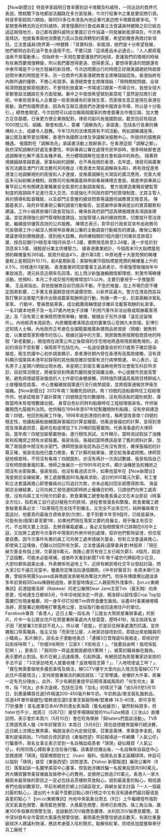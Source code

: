 【Now新聞台】特首李家超明日會率團到訪卡塔爾及科威特，一同出訪的商界代表說，關稅戰下各地都設法鋪路在多方面發展，今次行程重中之重是要招商引資。特首李家超周六開始，聯同50多位本港及內地企業代表訪問卡塔爾首都多哈，下星期會再轉去附近的科威特，將會隨團的行會成員兼立法會議員林健鋒之前已經去過這兩個地方，自己都有跟科威特企業簽訂合作協議一同發展新能源項目，今次再度拜訪，他就看準兩地消費能力高以及經濟轉型的需要，希望趁機會再商討新項目。立法會議員(商界第一)林健鋒：「其實科技、新能源，她們是十分希望發展，她們都明白到石油不會永遠用不完，不要只說『這項產品未必適合』、『人人都用電油車不用電動車』，但始終有一天現在要愛護我們的地球，愛護我們的環境的時候有些東西要慢慢轉變，所以我們要想得更遠、想得更深。」要想得更遠的問題還有中東市場是不少地方發展的新目標，今次訪問團出行的時間正好跟美國總統特朗普訪問中東的時間差不多。另一位商界代表香港總商會主席陳瑞娟認為，香港始終有內聯外通的優勢，不擔心有競爭。香港總商會主席陳瑞娟：「現時關稅問題、全球經濟問題是緊密相連的，不會特別放棄某一市場或只跟某一市場合作，我想全球大家都會設法鋪路在多方面發展。重中之中我很希望做到甚麼呢？當然是招商引資呢。中東有很多私人企業是一些家族擁有的家族生意，而家族生意正是現在香港在推動，我們有國際資金，因為有互聯互通我們亦連接中國資金市場，所以是十分吸引。」總商會期望，今次訪問可以成功跟兩個國家的商會簽署合作備忘錄，加大雙方互信基礎，日後更方便企業做配對。律政司副司長張國鈞說，截至目前有超過1000間公司、組織、聯會和個人，簽署「調解為先」承諾書，包括各行各業的機構和人士，成績令人鼓舞。今年12月的法律周將有不同活動，例如調解講座等，讓公眾及業界更加理解，香港作為國際法律及爭議解決服務中心，所提供的服務與機遇。 張國鈞在「調解為先」承諾書活動上致辭表示，在香港這個「調解之都」，政府深知調解的好處及重要性，申訴專員公署在處理市民申訴時，很多時候都會透過調解來化解不滿及各種矛盾，充分體現調解在促進社會和諧中的角色。 隨著跨境婚姻越來越普遍，家事糾紛的調解，也不再局限於香港，去年底，律政司與廣東省司法廳及澳門行政法務司共同推出《粵港澳大灣區調解員名冊》，將有效促進粵港澳三地調解規則的銜接和人才連接，並推廣調解在大灣區的廣泛應用，完善大灣區多元糾紛解決機制。政務司司長陳國基與申訴專員陳積志會面，跟進申訴專員公署早前公布有關建造業職業安全監督的主動調查報告。 雙方就建造業職安健監管制度的瓶頸與不足進行深入交流，亦就強化不同政府部門的管理制度，尤其主管人員的領導和監督職能，以及部門主管層的績效問責等議題坦誠務實交換意見。 陳國基表示，政府非常重視公署的調查行動報告，並感謝申訴專員提出的寶貴觀察和建議，工作小組將依循行政長官指示，確保各政府部門認真積極跟進各項調查建議，並從源頭強化部門管理制度建設，加強管理人員的績效問責，切實提升管治效能，繼續提供優質高效的公共服務。 陳積志表示，對早前行政長官宣布由政務司司長領導工作小組深入檢視申訴專員公署的主動調查行動報告的建議，確保公署的建議會得到積極跟進，感到極大鼓舞。與供樓相關的1個月銀行同業拆息跌穿2厘，按目前銀行H按息率1個月拆息+1.3厘，實際按息跌至3.24厘，進一步低於封頂息率3.5厘，減輕部分業主供樓壓力。 據香港置業統計，今個周末10大指標屋苑預約睇樓量有365組，按周升超過4%，連升第3周；中原地產十大屋苑預約睇樓量較上星期回升10.1%，創4星期新高；美聯物業15個指標屋苑預約睇樓量上升約4.5%，同樣連升3星期。 香港置業研究部董事王品弟表示，市場憧憬聯儲局年中重啟減息，港元拆息近期率先回落，加上西沙新盤幾輪銷情都理想，刺激市場睇樓活動。他預料，本月二手成交按月輕微增加5%以內，主要仍要視乎一手推盤部署。 王品弟指出，其他發展商目前仍按兵不動，不急於推盤，加上市場仍受不確定因素影響，二手業主普遍願意提供議價空間，以新界區最大。警方在港島西區採取打擊非法駕駛汽車作出租或載客取酬用途行動，拘捕一男一女，扣查兩輛涉案私家車。 行動中，警員喬裝乘客，成功截獲兩輛懷疑涉嫌非法載客取酬的私家車。一名31歲本地男子及一名37歲內地女子涉嫌「利用汽車作非法出租或取酬載客用途」及「沒有第三者保險而使用車輛」被捕，被捕女子另外涉嫌「違反逗留條件」。內地經濟未見起色，內房爛尾樓湧現造成的置業信心受損久未恢復。彭博引述知情人士稱，內地政府正考慮在全國範圍推廣新建商品房現房（現樓）銷售制度，以重塑買家對樓市的信心。根據討論中的方案，現房銷售將按開發商買地的時間「新老劃斷」，開發商在政策公布之後取得的住宅用地將適用現房銷售規則，此前的項目不受影響；保障房不包括在內。一名過往健康良好的31歲男子確診感染猴痘，衞生防護中心初步調查顯示，患者潛伏期內曾在香港有高風險接觸，沒有資料顯示個案與本港早前錄得的其他猴痘確診個案有流行病學關連。 中心表示，這名男子上星期六開始出現水疱，本星期三到衞生署油麻地男性社會衞生科診所求診，目前情況穩定，將被安排到瑪嘉烈醫院接受隔離治療。中心提醒市民提高警覺，避免與懷疑感染猴痘的人士作密切身體接觸，同時強烈建議高風險目標群組人士接種猴痘疫苗。 中心會繼續就個案進行流行病學調查，並將個案通報世界衞生組織。【Now新聞台】2012年南丫海難死因研訊，南丫四號的造船廠時任工程經理作供，他承認檢查下屬計算南丫四號穩定性的數據時，沒有用該船的圖則核對，導致當時未有發現數據出錯。 身穿白色衫的財利船廠時任工程經理張泉佑，作供後離開西九龍裁判法院。他供稱在1994年至97年短暫離開財利船廠，沒有參與建造南丫四號。他回到船廠工作後，1998年收到港燈的來信，稱希望改善南丫四號的穩定性，他讓船廠船舶繪圖員張福初計算並繪圖。他看過張福初的計算，並得到港燈及海事處同意，最終在船底增加了8.25噸的鉛壓載物。代表海事處的大律師指，當年南丫四號加裝壓載物後，進行穩性測試。文件顯示，當時測試假設了油機房和舵機房之間有水密裝置。張泉佑指，張福初當時應該是拿了舊的資料計算，忽略了兩個倉中間沒有水密門。律師問張泉佑認為自己有沒有責任，確保張福初的計算正確，張泉佑指他已盡力檢查，看了計算的結果後，便交給海事處把關。律師質疑他檢查時，不但沒有看南丫四號圖則，亦沒有再計一次測試數據，張泉佑指自己沒有時間做重複的事。律師之後展示一份1995年的文件，顯示油機房及舵機房之間沒有水密裝置。張泉佑指，他沒有看過該文件，如果他當年在【Now新聞台】海皇粥店全線結業，勞工處接獲逾80名僱員求助，追討約800萬元欠薪。有工會和立法會議員擔心即使僱員向公司追討欠款，亦未必能討回全部應得款項。 海皇粥店全線結業，公司向員工發信通知即時終止僱傭合約時，只請他們向勞工處索償，沒有向員工支付拖欠的薪金。飲食業職工總會秘書長黃必文在本台節目《時事全方位》，指若員工自行追討被拖欠的款項，過程會很漫長和繁複。飲食業職工總會秘書長黃必文：「如果現在完全找不到僱主，又完全不出來交代，純粹僱員單方面追討，他要真的最後合資格拿到(欠款)，差不到要半年至9個月，已經是最快，可能有些(個案)甚至要1年，如果他們現在落案又要約見僱主，視乎僱主有否交代，不出現又要上法庭、去勞資審裁處審。」黃必文指相關案件已排期在6月中上庭，又指勞工處對今次事件中落案的外勞作特別處理，容許他們暫時留港，但住宿要自費。因今次事件失業的員工可向勞工處申請破欠基金，但有立法會議員擔心，即使員工這樣做，仍難以討回所有欠薪。立法會議員(選舉委員會)林振昇：「現在破欠基金有個上限，欠薪是8萬元，我擔心會否有些工友已經欠薪3、4個月，超過了這個數，可能未必能填補，或者昨天看到新聞TVB 喺千禧世代捧起唔少花旦，大部份都係選美出身，外表梗係有返咁上下。近排有網民喺社交平台發起討論，問大家2位千禧花旦當中，鍾嘉欣定陳法拉邊個靚啲。《中年好聲音3》本周末舉行決賽，曾經係男團Square成員嘅趙浚承被視為奪冠大熱門。但係有傳媒爆出趙浚承多年前曾經同Dada陳靜拍過拖，甚至當時傳出二人親密照外洩事件。【on.cc東網專訊】前港姐楊洛婷（Rabeea）同老公樂隊Dear Jane主音Tim（黃天翱）向來恩愛，佢哋連生日都係5月，今年佢哋就決定一齊過，楊洛婷以超性感Crop Top加露腰打扮現身餐廳，同一身牛仔打扮嘅Tim齊齊食慶生飯局。谷盡4吋事業線嘅楊洛婷，房屋署近期積極打擊濫用公屋，並採取行動收回違規住戶的單位。Facebook專頁「香港人」近日上載一段名為「公屋女大鬧房屋署辦事處」的影片，片中一名公屋女住戶在房屋署辦事處內大發雷霆，歷時41秒。版主指該名女子因「房屋署3次家訪不見人」，所以被「收屋」，於是前往辦事處激烈抗議，並夾雜粗口辱罵職員，版主又指「而家住公屋，人哋家訪搵唔到佢，即跳出來拍職員同小職員」。影片顯示，該名女子激動地表示：「連續3日管理處叫我搬走，即係好好玩啦係咪啊？」、「你傻X咗啊你！冚家X！X街啦去！」、「我要自由啊！我唔係監犯啊！」，更表示：「我同你一齊返差館我都唔X驚啊！」，被罵的職員躲在牆角，表示要終止對話。影片在網上迅速瘋傳，引起熱議，有網民認為房屋署家訪安排的手法不妥：「3次家訪唔見人就要收樓？返夜嗰班怎算？」、「人哋唔使返工咩？」、「實在無需要做咁多擾民事情及做法，睇CCTV樓宇大堂内出入情況及電梯CCTV此住戶搭載情況」；支持房屋署做法的網民就指：「正常嚟講，收樓好大件事，房署一定有充分理由」。此外，不少有網民重提早前鬧得滿城風雨的「何生何太」事件，指「何太」亦多次違規，包括在沒有「加名」的情況下讓「由5月9至5月15日，到惠康購買任選5件精選200-450毫升鮮牛奶、牛奶飲品/單支裝乳酪飲品，任選4件單件裝麵包/蛋糕或任選5支單支裝穀物棒/堅果棒 14.5-40克，即可享有77折優惠！首名進軍日本AV界的港女素海霖（藝名絵麗奈），雖然粉絲眾多，但hater也不少，她周三（5月7日）接受李珊珊經營的YouTube頻道《三坐山》直播訪問，表示會於本周六（5月10日）會在旺角舉辦「與haters們面談活動」。TVB王牌選秀真人騷《中年好聲音3》本周日（5月8日）將在啟德體育園舉行總決賽，近日網上流傳比賽黑幕，稱趙浚承已內定做冠軍，亞軍是黃博、季軍是李金凱，殿軍則是張與辰。TVB綜合資訊節目《東張西望》早前報導過一件網購「人氣公仔」行騙事件，兩名女事主表示受到一名自稱血癌患者「琪琪」疑似藉買「人氣公仔」，利用同情心搏取事主信任後行騙。該集節目播出後，一名自稱來自癌症中心並跟進開「琪琪」個案嘅鄧姓社工（Ivan）報料，指兩名女事主誣衊琪琪，仲話可以搵到「琪琪」接受《東張西望》訪問澄清。【Yahoo 新聞報道】廉政公署昨（8 日）落案起訴一名醫學美容中心董事，控告她涉嫌詐騙一名股東投資共580萬元，誇大購買醫學美容儀器及裝修中心的費用，並挪用公款逾310萬元。香港人一家大細周末最常做的節目之一定必包括去茶樓飲茶食點心，說到最喜愛的點心，相信讀者們也能如數家珍。早前有網民於網上討論區發文，與網友留言討論「一人一個最討厭的點心」，選出的十大最不受歡迎點心排行榜之中又有沒有讀者們最討厭或是喜愛的點心？【on.cc東網專訊】內地中央氣象台周五（9日）上午繼續發布強對流天氣黃色預警、暴雨藍色預警、大風藍色預警，雨帶已到粵西、珠三角沿海，廣東100多個暴雨預警生效，並啟動防汛Ⅳ級應急響應、水利防汛Ⅳ級應急響應。其中深圳發布全市雷雨大風黃色預警信號、暴雨黃色預警信號過去數天，有兩位重量級球評人建議利物浦，應該考慮簽入哈利簡尼。點解係紅軍，而唔係加盟曼聯車仔兵工廠呢？